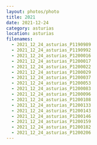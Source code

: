 ```yaml
---
layout: photos/photo
title: 2021
date: 2021-12-24
category: asturias
location: asturias
filenames:
  - 2021_12_24_asturias_P1190989
  - 2021_12_24_asturias_P1190992
  - 2021_12_24_asturias_P1200016
  - 2021_12_24_asturias_P1200017
  - 2021_12_24_asturias_P1200022
  - 2021_12_24_asturias_P1200029
  - 2021_12_24_asturias_P1200037
  - 2021_12_24_asturias_P1200053
  - 2021_12_24_asturias_P1200083
  - 2021_12_24_asturias_P1200096
  - 2021_12_24_asturias_P1200108
  - 2021_12_24_asturias_P1200133
  - 2021_12_24_asturias_P1200143
  - 2021_12_24_asturias_P1200146
  - 2021_12_24_asturias_P1200159
  - 2021_12_24_asturias_P1200182
  - 2021_12_24_asturias_P1200206
---
```

